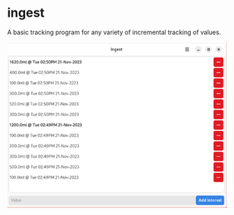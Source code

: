 # ingest
A basic tracking program for any variety of incremental tracking of values.

![image](./images/example.png)
